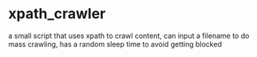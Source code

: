 # xpath_crawler
a small script that uses xpath to crawl content, can input a filename to do mass crawling, has a random sleep time to avoid getting blocked
